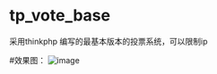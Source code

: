 # tp_vote_base
采用thinkphp 编写的最基本版本的投票系统，可以限制ip


#效果图：
![image](https://raw.githubusercontent.com/ydm3324803/tp_vote_base/master/design.jpg)
